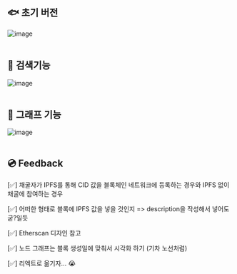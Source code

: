 ## 🐟 초기 버전 
![image](https://github.com/lala-david/Typeblocknet/assets/37481441/48cf1ae4-aa3e-4fef-87dd-aa5dca4e4de5)
<br>
</br>
## 🧊 검색기능  
![image](https://github.com/lala-david/Typeblocknet/assets/37481441/e2a873e3-3da3-456a-83de-9e9dc668c6a8)
<br>
</br>
## 🧊 그래프 기능 
![image](https://github.com/lala-david/Typeblocknet/assets/37481441/07e4e5c8-13f7-4867-8299-a0f09f3b378a)
<br>
</br>
## 💿 Feedback 
[✅] 채굴자가 IPFS를 통해 CID 값을 블록체인 네트워크에 등록하는 경우와 IPFS 없이 채굴에 참여하는 경우 

[✅] 어떠한 형태로 블록에 IPFS 값을 넣을 것인지 => description을 작성해서 넣어도 굳?일듯

[✅] Etherscan 디자인 참고 

[✅] 노드 그래프는 블록 생성일에 맞춰서 시각화 하기 (기차 노선처럼)

[✅] 리엑트로 옮기자... 😭 
